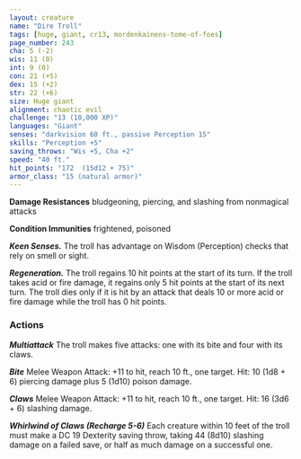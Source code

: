 ```yaml
---
layout: creature
name: "Dire Troll"
tags: [huge, giant, cr13, mordenkainens-tome-of-foes]
page_number: 243
cha: 5 (-2)
wis: 11 (0)
int: 9 (0)
con: 21 (+5)
dex: 15 (+2)
str: 22 (+6)
size: Huge giant
alignment: chaotic evil
challenge: "13 (10,000 XP)"
languages: "Giant"
senses: "darkvision 60 ft., passive Perception 15"
skills: "Perception +5"
saving_throws: "Wis +5, Cha +2"
speed: "40 ft."
hit_points: "172  (15d12 + 75)"
armor_class: "15 (natural armor)"
---
```


**Damage Resistances** bludgeoning, piercing, and slashing from nonmagical attacks

**Condition Immunities** frightened, poisoned

***Keen Senses.*** The troll has advantage on Wisdom (Perception) checks that rely on smell or sight.

***Regeneration.*** The troll regains 10 hit points at the start of its turn. If the troll takes acid or fire damage, it regains only 5 hit points at the start of its next turn. The troll dies only if it is hit by an attack that deals 10 or more acid or fire damage while the troll has 0 hit points.

### Actions

***Multiattack*** The troll makes five attacks: one with its bite and four with its claws.

***Bite*** Melee Weapon Attack: +11 to hit, reach 10 ft., one target. Hit: 10 (1d8 + 6) piercing damage plus 5 (1d10) poison damage.

***Claws*** Melee Weapon Attack: +11 to hit, reach 10 ft., one target. Hit: 16 (3d6 + 6) slashing damage.

***Whirlwind of Claws (Recharge 5-6)*** Each creature within 10 feet of the troll must make a DC 19 Dexterity saving throw, taking 44 (8d10) slashing damage on a failed save, or half as much damage on a successful one.